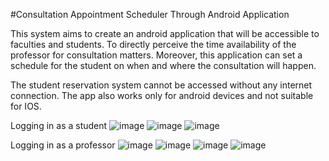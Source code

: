 #Consultation Appointment Scheduler Through Android Application

This system aims to create an android application that will be accessible to faculties and students. 
To directly perceive the time availability of the professor for consultation matters. 
Moreover, this application can set a schedule for the student on when and where the consultation will happen.

The student reservation system cannot be accessed without any internet connection.
The app also works only for android devices and not suitable for IOS.

Logging in as a student
![image](https://github.com/user-attachments/assets/d77c8f72-9e86-4f41-97a3-b5d41b2f3826)
![image](https://github.com/user-attachments/assets/8986bc15-b630-4104-a8df-bd951252a76c)
![image](https://github.com/user-attachments/assets/ef570df4-1f53-4acd-8183-cc6276001b5d)

Logging in as a professor
![image](https://github.com/user-attachments/assets/91a2e57b-fcfb-4f2c-a47a-22c4d19fcc74)
![image](https://github.com/user-attachments/assets/661c8525-179c-4dec-8701-7e575bf0024a)
![image](https://github.com/user-attachments/assets/18e02eef-fbbb-4b60-80d0-83aeffa4a37a)
![image](https://github.com/user-attachments/assets/d68a098c-0f5e-4985-a17d-ed5c0f3a058b)







